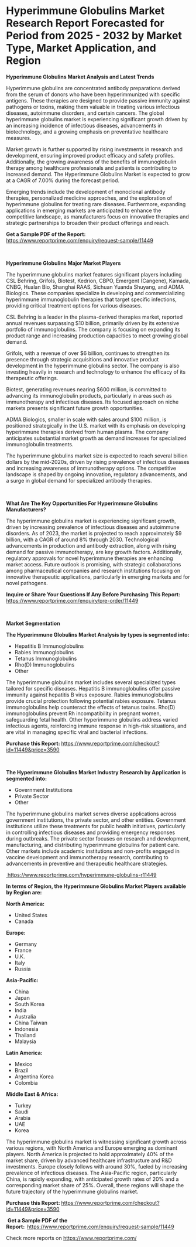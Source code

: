 <p><h1>Hyperimmune Globulins Market Research Report Forecasted for Period from 2025 -  2032 by Market Type, Market Application, and Region</h1></p><p><strong>Hyperimmune Globulins Market Analysis and Latest Trends</strong></p>
<p><p>Hyperimmune globulins are concentrated antibody preparations derived from the serum of donors who have been hyperimmunized with specific antigens. These therapies are designed to provide passive immunity against pathogens or toxins, making them valuable in treating various infectious diseases, autoimmune disorders, and certain cancers. The global hyperimmune globulins market is experiencing significant growth driven by an increasing incidence of infectious diseases, advancements in biotechnology, and a growing emphasis on preventative healthcare measures.</p><p>Market growth is further supported by rising investments in research and development, ensuring improved product efficacy and safety profiles. Additionally, the growing awareness of the benefits of immunoglobulin therapy among healthcare professionals and patients is contributing to increased demand. The Hyperimmune Globulins Market is expected to grow at a CAGR of 7.00% during the forecast period. </p><p>Emerging trends include the development of monoclonal antibody therapies, personalized medicine approaches, and the exploration of hyperimmune globulins for treating rare diseases. Furthermore, expanding applications in emerging markets are anticipated to enhance the competitive landscape, as manufacturers focus on innovative therapies and strategic partnerships to broaden their product offerings and reach.</p></p>
<p><strong>Get a Sample PDF of the Report:&nbsp;</strong> <a href="https://www.reportprime.com/enquiry/request-sample/11449?utm_campaign=3582&utm_medium=2&utm_source=Github&utm_content=ia&utm_term=20032025&utm_id=hyperimmune-globulins">https://www.reportprime.com/enquiry/request-sample/11449</a></p>
<p>&nbsp;</p>
<p><strong>Hyperimmune Globulins Major Market Players</strong></p>
<p><p>The hyperimmune globulins market features significant players including CSL Behring, Grifols, Biotest, Kedrion, CBPO, Emergent (Cangene), Kamada, CNBG, Hualan Bio, Shanghai RAAS, Sichuan Yuanda Shuyang, and ADMA Biologics. These companies specialize in developing and commercializing hyperimmune immunoglobulin therapies that target specific infections, providing critical treatment options for various diseases.</p><p>CSL Behring is a leader in the plasma-derived therapies market, reported annual revenues surpassing $10 billion, primarily driven by its extensive portfolio of immunoglobulins. The company is focusing on expanding its product range and increasing production capacities to meet growing global demand.</p><p>Grifols, with a revenue of over $6 billion, continues to strengthen its presence through strategic acquisitions and innovative product development in the hyperimmune globulins sector. The company is also investing heavily in research and technology to enhance the efficacy of its therapeutic offerings.</p><p>Biotest, generating revenues nearing $600 million, is committed to advancing its immunoglobulin products, particularly in areas such as immunotherapy and infectious diseases. Its focused approach on niche markets presents significant future growth opportunities.</p><p>ADMA Biologics, smaller in scale with sales around $100 million, is positioned strategically in the U.S. market with its emphasis on developing hyperimmune therapies derived from human plasma. The company anticipates substantial market growth as demand increases for specialized immunoglobulin treatments.</p><p>The hyperimmune globulins market size is expected to reach several billion dollars by the mid-2020s, driven by rising prevalence of infectious diseases and increasing awareness of immunotherapy options. The competitive landscape is shaped by ongoing innovation, regulatory advancements, and a surge in global demand for specialized antibody therapies.</p></p>
<p>&nbsp;</p>
<p><strong>What Are The Key Opportunities For Hyperimmune Globulins Manufacturers?</strong></p>
<p><p>The hyperimmune globulins market is experiencing significant growth, driven by increasing prevalence of infectious diseases and autoimmune disorders. As of 2023, the market is projected to reach approximately $9 billion, with a CAGR of around 8% through 2030. Technological advancements in production and antibody extraction, along with rising demand for passive immunotherapy, are key growth factors. Additionally, regulatory approvals for novel hyperimmune therapies are enhancing market access. Future outlook is promising, with strategic collaborations among pharmaceutical companies and research institutions focusing on innovative therapeutic applications, particularly in emerging markets and for novel pathogens.</p></p>
<p><strong>Inquire or Share Your Questions If Any Before Purchasing This Report:</strong> <a href="https://www.reportprime.com/enquiry/pre-order/11449?utm_campaign=3582&utm_medium=2&utm_source=Github&utm_content=ia&utm_term=20032025&utm_id=hyperimmune-globulins">https://www.reportprime.com/enquiry/pre-order/11449</a></p>
<p>&nbsp;</p>
<p><strong>Market Segmentation</strong></p>
<p><strong>The Hyperimmune Globulins Market Analysis by types is segmented into:</strong></p>
<p><ul><li>Hepatitis B Immunoglobulins</li><li>Rabies Immunoglobulins</li><li>Tetanus Immunoglobulins</li><li>Rho(D) Immunoglobulins</li><li>Other</li></ul></p>
<p><p>The hyperimmune globulins market includes several specialized types tailored for specific diseases. Hepatitis B immunoglobulins offer passive immunity against hepatitis B virus exposure. Rabies immunoglobulins provide crucial protection following potential rabies exposure. Tetanus immunoglobulins help counteract the effects of tetanus toxins. Rho(D) immunoglobulins prevent Rh incompatibility in pregnant women, safeguarding fetal health. Other hyperimmune globulins address varied infectious agents, reinforcing immune response in high-risk situations, and are vital in managing specific viral and bacterial infections.</p></p>
<p><strong>Purchase this Report:&nbsp;</strong><a href="https://www.reportprime.com/checkout?id=11449&price=3590&utm_campaign=3582&utm_medium=2&utm_source=Github&utm_content=ia&utm_term=20032025&utm_id=hyperimmune-globulins">https://www.reportprime.com/checkout?id=11449&price=3590</a></p>
<p>&nbsp;</p>
<p><strong>The Hyperimmune Globulins Market Industry Research by Application is segmented into:</strong></p>
<p><ul><li>Government Institutions</li><li>Private Sector</li><li>Other</li></ul></p>
<p><p>The hyperimmune globulins market serves diverse applications across government institutions, the private sector, and other entities. Government institutions utilize these treatments for public health initiatives, particularly in controlling infectious diseases and providing emergency responses during outbreaks. The private sector focuses on research and development, manufacturing, and distributing hyperimmune globulins for patient care. Other markets include academic institutions and non-profits engaged in vaccine development and immunotherapy research, contributing to advancements in preventive and therapeutic healthcare strategies.</p></p>
<p><a href="https://www.reportprime.com/hyperimmune-globulins-r11449?utm_campaign=3582&utm_medium=2&utm_source=Github&utm_content=ia&utm_term=20032025&utm_id=hyperimmune-globulins">&nbsp;https://www.reportprime.com/hyperimmune-globulins-r11449</a></p>
<p><strong>In terms of Region, the Hyperimmune Globulins Market Players available by Region are:</strong></p>
<p>
    <p> <strong> North America: </strong>
        <ul>
            <li>United States</li>
            <li>Canada</li>
        </ul>
        </p> 
    <p> <strong> Europe: </strong>
        <ul>
            <li>Germany</li>
            <li>France</li>
            <li>U.K.</li>
            <li>Italy</li>
            <li>Russia</li>
        </ul>
        </p> 
    <p> <strong> Asia-Pacific: </strong>
        <ul>
            <li>China</li>
            <li>Japan</li>
            <li>South Korea</li>
            <li>India</li>
            <li>Australia</li>
            <li>China Taiwan</li>
            <li>Indonesia</li>
            <li>Thailand</li>
            <li>Malaysia</li>
        </ul>
        </p> 
    <p> <strong> Latin America: </strong>
        <ul>
            <li>Mexico</li>
            <li>Brazil</li>
            <li>Argentina Korea</li>
            <li>Colombia</li>
        </ul>
        </p> 
    <p> <strong> Middle East & Africa: </strong>
        <ul>
            <li>Turkey</li>
            <li>Saudi</li>
            <li>Arabia</li>
            <li>UAE</li>
            <li>Korea</li>
        </ul>
    </p>
    </p>
<p><p>The hyperimmune globulins market is witnessing significant growth across various regions, with North America and Europe emerging as dominant players. North America is projected to hold approximately 40% of the market share, driven by advanced healthcare infrastructure and R&D investments. Europe closely follows with around 30%, fueled by increasing prevalence of infectious diseases. The Asia-Pacific region, particularly China, is rapidly expanding, with anticipated growth rates of 20% and a corresponding market share of 25%. Overall, these regions will shape the future trajectory of the hyperimmune globulins market.</p></p>
<p><strong>Purchase this Report: </strong><a href="https://www.reportprime.com/checkout?id=11449&price=3590&utm_campaign=3582&utm_medium=2&utm_source=Github&utm_content=ia&utm_term=20032025&utm_id=hyperimmune-globulins">https://www.reportprime.com/checkout?id=11449&price=3590</a></p>
<p>&nbsp;<strong>Get a Sample PDF of the Report:&nbsp;&nbsp;</strong><a href="https://www.reportprime.com/enquiry/request-sample/11449?utm_campaign=3582&utm_medium=2&utm_source=Github&utm_content=ia&utm_term=20032025&utm_id=hyperimmune-globulins">https://www.reportprime.com/enquiry/request-sample/11449</a></p>
<p><strong></strong></p>
<p>Check more reports on <a href="https://www.reportprime.com/?utm_campaign=3582&utm_medium=2&utm_source=Github&utm_content=ia&utm_term=20032025&utm_id=hyperimmune-globulins">https://www.reportprime.com/</a></p>